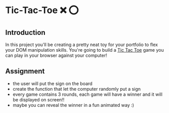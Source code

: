 # Tic-Tac-Toe ❌ ⭕️

## Introduction

In this project you'll be creating a pretty neat toy for your portfolio to flex your DOM manipulation skills. You're going to build a [Tic Tac Toe](https://playtictactoe.org/) game you can play in your browser against your computer!

## Assignment

- the user will put the sign on the board
- create the function that let the computer randomly put a sign
- every game contains 3 rounds, each game will have a winner and it will be displayed on screen!!
- maybe you can reveal the winner in a fun animated way :)
